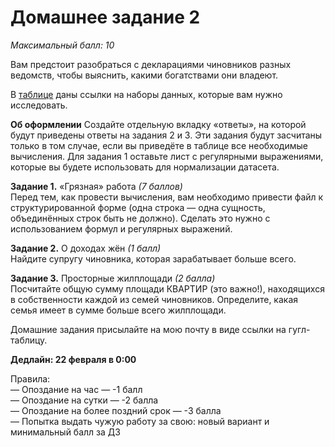 # Домашнее задание 2
*Максимальный балл: 10*

Вам предстоит разобраться с декларациями чиновников разных ведомств, чтобы выяснить, какими богатствами они владеют.

В [таблице](https://docs.google.com/spreadsheets/d/1ZagncxZpxkt1rZ-cXi4rBaUGggciR5f6h_I5gbeU43Q/edit#gid=1060729529) даны ссылки на наборы данных, которые вам нужно исследовать.

**Об оформлении**
Создайте отдельную вкладку «ответы», на которой будут приведены ответы на задания 2 и 3. Эти задания будут засчитаны только в том случае, если вы приведёте в таблице все необходимые вычисления.
Для задания 1 оставьте лист с регулярными выражениями, которые вы будете использовать для нормализации датасета.

**Задание 1.** «Грязная» работа *(7 баллов)*<br>
Перед тем, как провести вычисления, вам необходимо привести файл к структурированной форме (одна строка — одна сущность, объединённых строк быть не должно). Сделать это нужно с использованием формул и регулярных выражений.

**Задание 2.** О доходах жён *(1 балл)*<br>
Найдите супругу чиновника, которая зарабатывает больше всего.

**Задание 3.** Просторные жилплощади *(2 балла)*<br>
Посчитайте общую сумму площади КВАРТИР (это важно!), находящихся в собственности каждой из семей чиновников. Определите, какая семья имеет в сумме больше всего жилплощади. 

Домашние задания присылайте на мою почту в виде ссылки на гугл-таблицу.

**Дедлайн: 22 февраля в 0:00** <br>

Правила:<br>
— Опоздание на час — -1 балл <br>
— Опоздание на сутки — -2 балла <br>
— Опоздание на более поздний срок — -3 балла <br>
— Попытка выдать чужую работу за свою: новый вариант и минимальный балл за ДЗ <br>